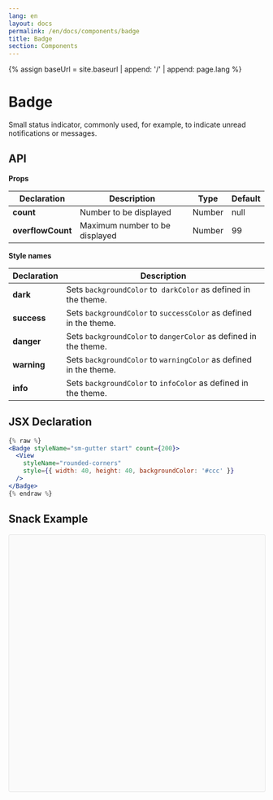 ```yaml
---
lang: en
layout: docs
permalink: /en/docs/components/badge
title: Badge
section: Components
---
```

{% assign baseUrl = site.baseurl | append: '/' | append: page.lang %}

# Badge

Small status indicator, commonly used, for example, to indicate unread notifications or messages.

## API

**Props**

| Declaration  | Description  | Type  | Default  |
|--------------|--------------|-------|----------|
| **count** | Number to be displayed | Number | null |
| **overflowCount** | Maximum number to be displayed | Number | 99 |

**Style names**

| Declaration  | Description  |
|--------------|--------------|
| **dark** | Sets `backgroundColor` to` darkColor` as defined in the theme. |
| **success** | Sets `backgroundColor` to `successColor` as defined in the theme. |
| **danger** | Sets `backgroundColor` to `dangerColor` as defined in the theme. |
| **warning** | Sets `backgroundColor` to `warningColor` as defined in the theme. |
| **info** | Sets `backgroundColor` to `infoColor` as defined in the theme. |

## JSX Declaration

``` jsx
{% raw %}
<Badge styleName="sm-gutter start" count={200}>
  <View
    styleName="rounded-corners"
    style={{ width: 40, height: 40, backgroundColor: '#ccc' }}
  />
</Badge>
{% endraw %}
```

## Snack Example

<div data-snack-id="@lighthouse/badge-example---lighthouse-ui" data-snack-platform="ios" data-snack-preview="true" data-snack-theme="light" style="overflow:hidden;background:#fafafa;border:1px solid rgba(0,0,0,.08);border-radius:4px;height:505px;width:100%"></div>
<script async src="https://snack.expo.io/embed.js"></script>
